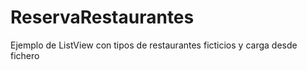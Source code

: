 # ReservaRestaurantes
Ejemplo de ListView con tipos de restaurantes ficticios y carga desde fichero
